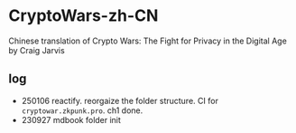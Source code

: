 # CryptoWars-zh-CN
Chinese translation of Crypto Wars: The Fight for Privacy in the Digital Age by Craig Jarvis

## log
- 250106 reactify. reorgaize the folder structure. CI for `cryptowar.zkpunk.pro`. ch1 done.
- 230927 mdbook folder init
